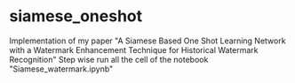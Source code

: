 # siamese_oneshot
Implementation of my paper "A Siamese Based One Shot Learning Network with a Watermark Enhancement Technique for Historical Watermark Recognition"
Step wise run all the cell of the notebook "Siamese_watermark.ipynb"
